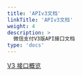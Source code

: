 ```yaml
---
title: 'APIv3文档'
linkTitle: 'APIv3文档'
weight: 4
description: >
  微信支付V3版API接口文档
type: 'docs'
---
```


[V3 接口概览](https://pay.weixin.qq.com/wiki/doc/apiv3/wxpay/pages/Overview.shtml)
